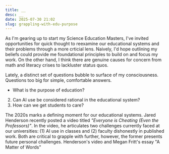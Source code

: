 ```yaml
---
title: __
desc: __
date: 2025-07-30 21:02
slug: grappling-with-edu-purpose
---
```


As I'm gearing up to start my Science Education Masters, I've invited opportunities for quick thought to reexamine our educational systems and their problems through a more crticial lens. Naively, I'd hope outlining my beliefs could provide me foundational principles to build on and focus my work. On the other hand, I think there are genuine causes for concern from math and literacy crises to lackluster status quos.

Lately, a distinct set of questions bubble to surface of my consciousness. Questions too big for simple, comfortable answers.

- What is the purpose of education?

2. Can AI use be considered rational in the educational system?
3. How can we get students to care?

The 2020s marks a defining moment for our educational systems. Jared Henderson recently posted a video titled _"Everyone is Cheating (Even the Professors)"_. In the video, he articulates two challenges currently faced at our universities: (1) AI use in classes and (2) faculty dishonestly in published work. Both are critical to grapple with further, however, the former presents future personal challenges. Henderson's video and Megan Fritt's essay "A Matter of Words"
